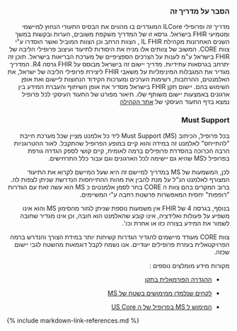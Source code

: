 <div id="intro" dir="rtl" markdown="1">

### הסבר על מדריך זה
מדריך זה ופרופילי ILCore המוגדרים בו מהווים את הבסיס התעודי הנחוץ למיישמי ומטמיעי FHIR בישראל. גרסא זו של המדריך משקפת משובים, הערות ובקשות במשך השנים האחרונות מקהילת IL  FHIR , הצוות הרחב וכן הצוות המוביל ואשר הוסדרו ע"י צוות CORE. המשוב של צוותים אלו מניח את היסודות לתיעוד ועיצוב פרופילי הליבה של FHIR בישראל ע"מ לענות על הצרכים הספציפיים של מערכת הבריאות בישראל. תוכן זה יתרחב בגרסאות עתידיות.
מדריך יישום זה בישראל מבוסס על FHIR גרסה R4. המדריך מגדיר את המגבלות המינימליות על משאבי FHIR ליצירת פרופילי הליבה של ישראל, את האלמנטים, ההרחבות, רשימות הערכים ומערכות הקידוד הנחוצות ליישום ואת אופן השימוש בהם. יישום תקן FHIR בישראל מסדיר את אופן השיתוף והעברת המידע בין ארגונים באמצעות יישום משותף שלו. 
תיאור מפורט של התעוד העיסקי לכל פרופיל נמצא בדף התעוד העיסקי של [אתר הקהילה]( https://www.fhir-il-community.org/fhir-israel-core)

### Must Support

בכל פרופיל, הכיתוב (MS) Must Support ליד כל אלמנט מציין שכל מערכת חייבת "להתייחס" לאלמנט זה במידה והוא קיים במופע הפרופיל שהתקבל. לאור ההטרוגניות הרבה הכרוכה בהסדרת פרופילים ברמה לאומית, קיים קושי לספק הגדרה גורפת בפרופיל לMS שהיא גם יישימה לכל הארגונים וגם עבור כלל התרחישים.

לכן, המשמעות של MS במדריך למיישם זה היא שעל המיישם לקרוא את התיעוד המצורף לאלמנט הנ"ל על מנת להבין את מהות ההתייחסות הנדרשת שניתן לצפות לה. ברוב המקרים בהם צוות ה CORE בחר לסמן אלמנטים כ MS הוא עשה זאת עם הגדרות "רופפות" יחסית המאפשרות פרשנות רחבה ע"י המשיימים.

בנוסף, בגרסה 4 של FHIR אין משמעות נוספת שניתן לגזור מהסימון MS  והוא אינו משפיע על פעולות ואלידציה, אינו קובע שהאלמנט הוא חובה, וכן אינו מגדיר שחובה לשמור את המידע בצורה כזו או אחרת וכו'.

צוות CORE מעודד מיישמים להגדיר הגדרות קשיחות יותר במידת הצורך והנדרש ברמה הפרויקטאלית בעזרת פרופילים יעודיים. אנו נשמח לקבל דוגמאות מהשטח לגבי יישום שכזה.

מקורות מידע מומלצים נוספים :

* [ההגדרה הפורמאלית בתקן](https://www.hl7.org/fhir/R4/profiling.html#mustsupport) 

* [לקחים שנלמדו ממימושים בשטח של MS](
https://confluence.hl7.org/display/FMG/Clarification+to+the+Term+Must+Support)

* [המימוש ל MS בפרופיל של ה US Core](https://build.fhir.org/ig/HL7/US-Core/must-support.html#must-support-elements)

 </div>

{% include markdown-link-references.md %}
